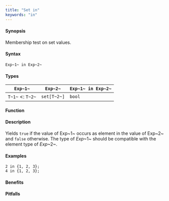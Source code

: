 ```yaml
---
title: "Set in"
keywords: "in"
---
```


#### Synopsis

Membership test on set values.

#### Syntax

`Exp~1~ in Exp~2~`

#### Types


| `Exp~1~`           |  `Exp~2~`     | `Exp~1~ in Exp~2~`  |
| --- | --- | --- |
| `T~1~`  <: `T~2~` |  `set[T~2~]`  | `bool`                |


#### Function

#### Description

Yields `true` if the value of Exp~1~ occurs as element in the value of Exp~2~ and `false` otherwise. The type of _Exp_~1~ should be compatible with the element type of _Exp_~2~.

#### Examples

```rascal-shell
2 in {1, 2, 3};
4 in {1, 2, 3};
```

#### Benefits

#### Pitfalls

